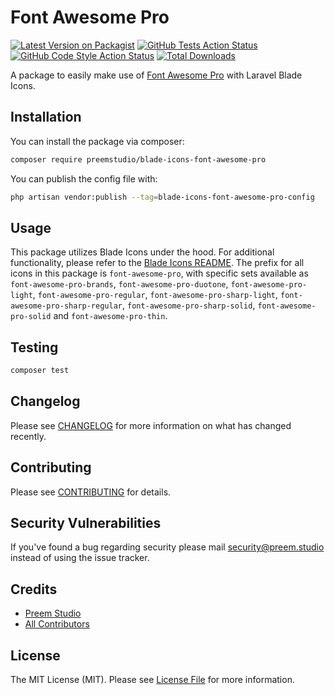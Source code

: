 # Font Awesome Pro

[![Latest Version on Packagist](https://img.shields.io/packagist/v/preemstudio/blade-icons-font-awesome-pro.svg?style=flat-square)](https://packagist.org/packages/preemstudio/blade-icons-font-awesome-pro)
[![GitHub Tests Action Status](https://img.shields.io/github/actions/workflow/status/preemstudio/blade-icons-font-awesome-pro/run-tests.yml?branch=main&label=tests&style=flat-square)](https://github.com/preemstudio/blade-icons-font-awesome-pro/actions?query=workflow%3Arun-tests+branch%3Amain)
[![GitHub Code Style Action Status](https://img.shields.io/github/actions/workflow/status/preemstudio/blade-icons-font-awesome-pro/fix-php-code-style-issues.yml?branch=main&label=code%20style&style=flat-square)](https://github.com/preemstudio/blade-icons-font-awesome-pro/actions?query=workflow%3A"Fix+PHP+code+style+issues"+branch%3Amain)
[![Total Downloads](https://img.shields.io/packagist/dt/preemstudio/blade-icons-font-awesome-pro.svg?style=flat-square)](https://packagist.org/packages/preemstudio/blade-icons-font-awesome-pro)

A package to easily make use of [Font Awesome Pro](https://fontawesome.com/) with Laravel Blade Icons.

## Installation

You can install the package via composer:

```bash
composer require preemstudio/blade-icons-font-awesome-pro
```

You can publish the config file with:

```bash
php artisan vendor:publish --tag=blade-icons-font-awesome-pro-config
```

## Usage

This package utilizes Blade Icons under the hood. For additional functionality, please refer to the [Blade Icons README](https://github.com/PreemStudio/blade-icons). The prefix for all icons in this package is `font-awesome-pro`, with specific sets available as `font-awesome-pro-brands`, `font-awesome-pro-duotone`, `font-awesome-pro-light`, `font-awesome-pro-regular`, `font-awesome-pro-sharp-light`, `font-awesome-pro-sharp-regular`, `font-awesome-pro-sharp-solid`, `font-awesome-pro-solid` and `font-awesome-pro-thin`.

## Testing

```bash
composer test
```

## Changelog

Please see [CHANGELOG](CHANGELOG.md) for more information on what has changed recently.

## Contributing

Please see [CONTRIBUTING](CONTRIBUTING.md) for details.

## Security Vulnerabilities

If you've found a bug regarding security please mail [security@preem.studio](mailto:security@preem.studio) instead of using the issue tracker.

## Credits

- [Preem Studio](https://github.com/PreemStudio)
- [All Contributors](../../contributors)

## License

The MIT License (MIT). Please see [License File](LICENSE.md) for more information.
